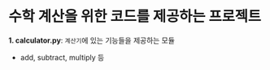 # 수학 계산을 위한 코드를 제공하는 프로젝트
**1. calculator.py**: `계산기`에 있는 기능들을 제공하는 모듈
 - add, subtract, multiply 등
